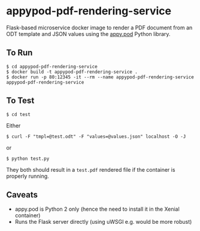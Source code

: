# appypod-pdf-rendering-service

Flask-based microservice docker image to render a PDF document from an
ODT template and JSON values using
the [appy.pod](http://appyframework.org/pod.html) Python library.

## To Run

    $ cd appypod-pdf-rendering-service
    $ docker build -t appypod-pdf-rendering-service .
    $ docker run -p 80:12345 -it --rm --name appypod-pdf-rendering-service appypod-pdf-rendering-service

## To Test

    $ cd test

Either

    $ curl -F "tmpl=@test.odt" -F "values=@values.json" localhost -O -J

or

    $ python test.py

They both should result in a `test.pdf` rendered file if the container
is properly running.

## Caveats

* appy.pod is Python 2 only (hence the need to install it in the Xenial container)
* Runs the Flask server directly (using uWSGI e.g. would be more robust)
